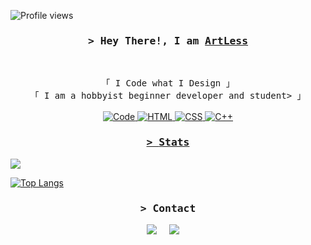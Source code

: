 <!-- https://github.com/ShahriarShafin/ -->
<!-- April 15, 2021 -->
<!-- LEAVE A STAR, IF YOU LIKE IT ! -->

<!-- Profile Views Counter -->
![Profile views](https://gpvc.arturio.dev/ShahriarShafin?v=3)

<!-- Intro  -->
<h3 align="center">
        <samp>&gt; Hey There!, I am
                <b><a target="_blank" href="https://github.com/ArtLessYT">ArtLess</a></b>
        </samp>
</h3>
<br>

<p align="center">
        <!-- Organisation  -->
        <samp>
                「 I Code what I Design 」
                <br>
                「 I am a hobbyist beginner developer and student> 」
                <br>
                <br>
        </samp>
        <!-- Programming Languages -->
        <!-- Code logo -->
        <a href="https://github.com/ArtLessYT" target="_blank"><img alt="Code"
                        src="https://img.shields.io/badge/-Python3-1572b6?style=flat-square&logo=python&logoColor=white">
        </a>
        <!-- HTML -->
        <a href="https://github.com/ArtLessYT" target="_blank"><img alt="HTML"
                        src="https://img.shields.io/badge/-HTML5-E34F26?style=flat-square&logo=HTML5&logoColor=white">
        </a>
        <!-- CSS  -->
        <a href="https://github.com/ArtLessYT"><img alt="CSS"
                        src="https://img.shields.io/badge/-CSS-1572B6?style=flat-square&logo=CSS3&logoColor=white">
        </a>
        <!-- C++ -->
        <a href="https://github.com/ArtLessYT" target="_blank"><img alt="C++"
                        src="https://img.shields.io/badge/-C++-9b3675?style=flat-square&logo=C%2B%2B&logoColor=white">
</p>


<h3 align="center">
        <samp>&gt; 
                <b>Stats</b>
        </samp>
</h3>


<img align="center" src="https://github-readme-stats.vercel.app/api?username=ArtLessYT&show_icons=true&theme=dark" />


[![Top Langs](https://github-readme-stats.vercel.app/api/top-langs/?username=anuraghazra&layout=compact&theme=dark)](https://github.com/anuraghazra/github-readme-stats)




<h3 align="center">
        <samp>&gt; 
                <b>Contact</b>
        </samp>
</h3>
<p align="center">
          <a target="_blank"href="https://twitter.com/artl3ss_yt"><img src="https://img.shields.io/badge/twitter-%231DA1F2.svg?&style=for-the-badge&logo=twitter&logoColor=white" /></a>&nbsp;&nbsp;&nbsp;&nbsp;
  <a href="mailto:agressorios@gmail.com?subject=Hello%20ArtLess,%20From%20Github"><img src="https://img.shields.io/badge/gmail-%23D14836.svg?&style=for-the-badge&logo=gmail&logoColor=white" /></a>&nbsp;&nbsp;&nbsp;&nbsp;
 </p>






[youtube]: https://www.youtube.com/channel/UCkvd2R7fmbs1watlJ6wur_w
[instagram]: https://www.instagram.com/artl3ss_yt/
[twitter]: https://twitter.com/artl3ss_yt
[vk]: https://vk.com/artlesstop
